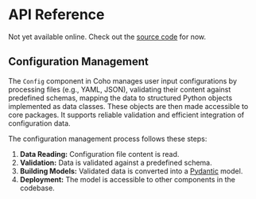 # API Reference

Not yet available online. Check out the [source code](https://github.com/dgursoy/coho/tree/main/coho) for now.

<!-- ::: coho -->

## Configuration Management

The `Config` component in Coho manages user input configurations by processing files (e.g., YAML, JSON), validating their content against predefined schemas, mapping the data to structured Python objects implemented as data classes. These objects are then made accessible to core packages. It supports reliable validation and efficient integration of configuration data.

The configuration management process follows these steps:

1. **Data Reading:** Configuration file content is read.
2. **Validation:** Data is validated against a predefined schema.
3. **Building Models:** Validated data is converted into a [Pydantic](https://docs.pydantic.dev/) model.
4. **Deployment:** The model is accessible to other components in the codebase.
